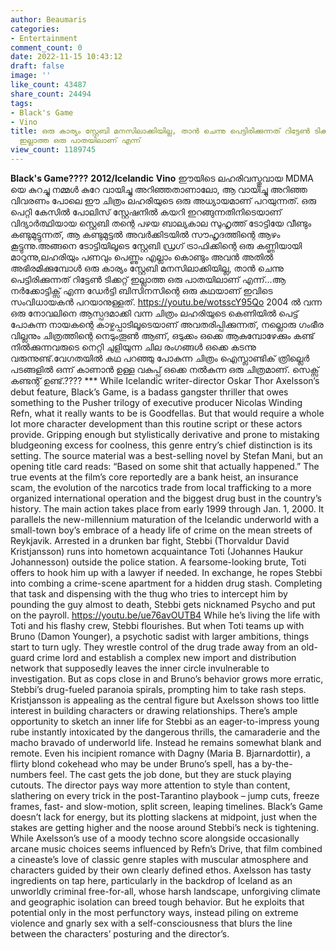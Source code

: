 ```yaml
---
author: Beaumaris
categories:
- Entertainment
comment_count: 0
date: 2022-11-15 10:43:12
draft: false
image: ''
like_count: 43487
share_count: 24494
tags:
- Black's Game
- Vino
title: ഒരു കാര്യം സ്റ്റേബി മനസിലാക്കിയില്ല, താൻ ചെന്നു പെട്ടിരിക്കുന്നത് റിട്ടേൺ ടിക്കറ്റ്
  ഇല്ലാത്ത ഒരു പാതയിലാണ് എന്ന്
view_count: 1189745
---
```


**Black's Game????** **2012/Icelandic** **Vino** ഈയിടെ ലഹരിവസ്തുവായ MDMA യെ കുറച്ചു നമ്മൾ കുറേ വായിച്ചു അറിഞ്ഞതാണാലോ, ആ വായിച്ചു അറിഞ്ഞ വിവരണം പോലെ ഈ ചിത്രം ലഹരിയുടെ ഒരു അധ്യായമാണ് പറയുന്നത്. ഒരു പെറ്റി കേസിൽ പോലിസ് സ്റ്റേഷനിൽ കയറി ഇറങ്ങുന്നതിനിടെയാണ് വിദ്യാർത്ഥിയായ സ്റ്റെബി തന്റെ പഴയ ബാല്യകാല സുഹൃത്ത് ടോട്ടിയേ വീണ്ടും കണ്ടുമുട്ടുന്നത്, ആ കണ്ടുമുട്ടൽ അവർക്കിടയിൽ സൗഹൃദത്തിന്റെ ആഴം കൂട്ടുന്നു.അങ്ങനെ ടോട്ടിയിലൂടെ സ്റ്റേബി ഡ്രഗ് ട്രാഫിക്കിന്റെ ഒരു കണ്ണിയായി മാറുന്നു,ലഹരിയും പണവും പെണ്ണും എല്ലാം കൊണ്ടും അവൻ അതിൽ അഭിരമിക്കുമ്പോൾ ഒരു കാര്യം സ്റ്റേബി മനസിലാക്കിയില്ല, താൻ ചെന്നു പെട്ടിരിക്കുന്നത് റിട്ടേൺ ടിക്കറ്റ് ഇല്ലാത്ത ഒരു പാതയിലാണ് എന്ന്...ആ നർക്കോട്ടിക്സ് എന്ന ഡേർട്ടി ബിസിനസിന്റെ ഒരു കഥയാണ് ഇവിടെ സംവിധായകൻ പറയാനുള്ളത്. https://youtu.be/wotsscY95Qo 2004 ൽ വന്ന ഒരു നോവലിനെ ആസ്പദമാക്കി വന്ന ചിത്രം ലഹരിയുടെ കെണിയിൽ പെട്ട് പോകുന്ന നായകന്റെ കാഴ്ചപ്പാടിലൂടെയാണ് അവതരിപ്പിക്കുന്നത്, നല്ലൊരു ഗംഭീര വില്ലനും ചിത്രത്തിന്റെ നെടുംതൂൺ ആണ്, ഒടുക്കം ഒക്കെ ആകുമ്പോഴേക്കും കണ്ട് നിൽക്കുന്നവരുടെ നെറ്റി ചുളിയുന്ന ചില രംഗങ്ങൾ ഒക്കെ കടന്നു വരുന്നുണ്ട്.വേഗതയിൽ കഥ പറഞ്ഞു പോകുന്ന ചിത്രം ഐസ്ലാണ്ടിക് ത്രില്ലെർ പടങ്ങളിൽ ഒന്ന് കാണാൻ ഉള്ള വകുപ്പ് ഒക്കെ നൽകുന്ന ഒരു ചിത്രമാണ്. സെക്സ് കണ്ടന്റ് ഉണ്ട്.???? *** While Icelandic writer-director Oskar Thor Axelsson’s debut feature, Black’s Game, is a badass gangster thriller that owes something to the Pusher trilogy of executive producer Nicolas Winding Refn, what it really wants to be is Goodfellas. But that would require a whole lot more character development than this routine script or these actors provide. Gripping enough but stylistically derivative and prone to mistaking bludgeoning excess for coolness, this genre entry’s chief distinction is its setting. The source material was a best-selling novel by Stefan Mani, but an opening title card reads: “Based on some shit that actually happened.” The true events at the film’s core reportedly are a bank heist, an insurance scam, the evolution of the narcotics trade from local trafficking to a more organized international operation and the biggest drug bust in the country’s history. The main action takes place from early 1999 through Jan. 1, 2000. It parallels the new-millennium maturation of the Icelandic underworld with a small-town boy’s embrace of a heady life of crime on the mean streets of Reykjavik. Arrested in a drunken bar fight, Stebbi (Thorvaldur David Kristjansson) runs into hometown acquaintance Toti (Johannes Haukur Johannesson) outside the police station. A fearsome-looking brute, Toti offers to hook him up with a lawyer if needed. In exchange, he ropes Stebbi into combing a crime-scene apartment for a hidden drug stash. Completing that task and dispensing with the thug who tries to intercept him by pounding the guy almost to death, Stebbi gets nicknamed Psycho and put on the payroll. https://youtu.be/ue76avOUTB4 While he’s living the life with Toti and his flashy crew, Stebbi flourishes. But when Toti teams up with Bruno (Damon Younger), a psychotic sadist with larger ambitions, things start to turn ugly. They wrestle control of the drug trade away from an old-guard crime lord and establish a complex new import and distribution network that supposedly leaves the inner circle invulnerable to investigation. But as cops close in and Bruno’s behavior grows more erratic, Stebbi’s drug-fueled paranoia spirals, prompting him to take rash steps. Kristjansson is appealing as the central figure but Axelsson shows too little interest in building characters or drawing relationships. There’s ample opportunity to sketch an inner life for Stebbi as an eager-to-impress young rube instantly intoxicated by the dangerous thrills, the camaraderie and the macho bravado of underworld life. Instead he remains somewhat blank and remote. Even his incipient romance with Dagny (Maria B. Bjarnardottir), a flirty blond cokehead who may be under Bruno’s spell, has a by-the-numbers feel. The cast gets the job done, but they are stuck playing cutouts. The director pays way more attention to style than content, slathering on every trick in the post-Tarantino playbook – jump cuts, freeze frames, fast- and slow-motion, split screen, leaping timelines. Black’s Game doesn’t lack for energy, but its plotting slackens at midpoint, just when the stakes are getting higher and the noose around Stebbi’s neck is tightening. While Axelsson’s use of a moody techno score alongside occasionally arcane music choices seems influenced by Refn’s Drive, that film combined a cineaste’s love of classic genre staples with muscular atmosphere and characters guided by their own clearly defined ethos. Axelsson has tasty ingredients on tap here, particularly in the backdrop of Iceland as an unworldly criminal free-for-all, whose harsh landscape, unforgiving climate and geographic isolation can breed tough behavior. But he exploits that potential only in the most perfunctory ways, instead piling on extreme violence and gnarly sex with a self-consciousness that blurs the line between the characters’ posturing and the director’s.